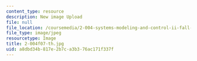 ```yaml
---
content_type: resource
description: New image Upload
file: null
file_location: /coursemedia/2-004-systems-modeling-and-control-ii-fall-2007/a8dbd34b817e2b7ca3b376ac171f337f_2-004f07-th.jpg
file_type: image/jpeg
resourcetype: Image
title: 2-004f07-th.jpg
uid: a8dbd34b-817e-2b7c-a3b3-76ac171f337f
---
```

